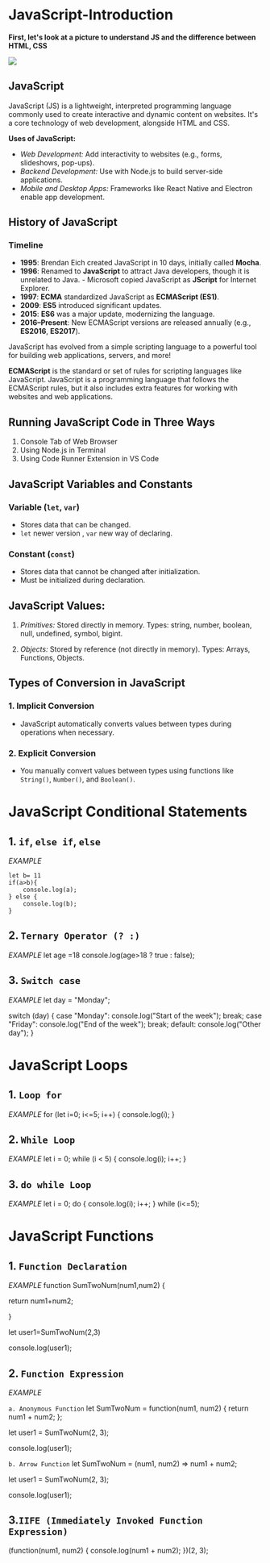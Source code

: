 # JavaScript-Introduction
**First, let's look at a picture to understand JS and the difference between HTML, CSS**


<img src="https://miro.medium.com/v2/resize:fit:800/1*4u3N6gec_QEVA_Yu2Tfi0w.jpeg">


## JavaScript
JavaScript (JS) is a lightweight, interpreted programming language commonly used to create interactive and dynamic content on websites. It's a core technology of web development, alongside HTML and CSS.

**Uses of JavaScript:**
* *Web Development:* Add interactivity to websites (e.g., forms, slideshows, pop-ups).
* *Backend Development:* Use with Node.js to build server-side applications.
* *Mobile and Desktop Apps:* Frameworks like React Native and Electron enable app development.


## History of JavaScript
### **Timeline**

- **1995**: Brendan Eich created JavaScript in 10 days, initially called **Mocha**.
- **1996**: Renamed to **JavaScript** to attract Java developers, though it is unrelated to Java.
      - Microsoft copied JavaScript as **JScript** for Internet Explorer.
- **1997**: **ECMA** standardized JavaScript as **ECMAScript (ES1)**.
- **2009**: **ES5** introduced significant updates.
- **2015**: **ES6** was a major update, modernizing the language.
- **2016–Present**: New ECMAScript versions are released annually (e.g., **ES2016**, **ES2017**).

JavaScript has evolved from a simple scripting language to a powerful tool for building web applications, servers, and more!

**ECMAScript** is the standard or set of rules for scripting languages like JavaScript.
JavaScript is a programming language that follows the ECMAScript rules, but it also includes extra features for working with websites and web applications.


## Running JavaScript Code in Three Ways

1. Console Tab of Web Browser
2. Using Node.js in Terminal
3. Using Code Runner Extension in VS Code


## JavaScript Variables and Constants
### **Variable (`let`, `var`)**
- Stores data that can be changed.
- `let` newer version , `var` new way of declaring.

### **Constant (`const`)**
- Stores data that cannot be changed after initialization.
- Must be initialized during declaration.

## JavaScript Values:
1. *Primitives:*
   Stored directly in memory.
   Types: string, number, boolean, null, undefined, symbol, bigint.
   
2. *Objects:*
    Stored by reference (not directly in memory).
   Types: Arrays, Functions, Objects.


## Types of Conversion in JavaScript

### **1. Implicit Conversion**
- JavaScript automatically converts values between types during operations when necessary.

### **2. Explicit Conversion**
- You manually convert values between types using functions like `String()`, `Number()`, and `Boolean()`.

# JavaScript Conditional Statements
## 1. `if`, `else if`, `else`
*EXAMPLE*
```let a = 80
let b= 11
if(a>b){
    console.log(a);
} else {
    console.log(b);
}
```
## 2. `Ternary Operator (? :)`
*EXAMPLE*
let age =18
console.log(age>18 ? true : false);

## 3.  `Switch case`
*EXAMPLE*
let day = "Monday";

switch (day) {
    case "Monday":
        console.log("Start of the week");
        break;
    case "Friday":
        console.log("End of the week");
        break;
    default:
        console.log("Other day");
}


# JavaScript Loops
## 1. `Loop for`
*EXAMPLE*
for (let i=0; i<=5; i++) {
    console.log(i);
}

## 2. `While Loop`
*EXAMPLE*
let i = 0;
while (i < 5) {
    console.log(i);
    i++;
}

## 3.  `do while Loop`
*EXAMPLE*
let i = 0;
do {
    console.log(i);
    i++;
} while (i<=5);


# JavaScript Functions
## 1. `Function Declaration`
*EXAMPLE*
function SumTwoNum(num1,num2) {

   return num1+num2;

}

let user1=SumTwoNum(2,3)

console.log(user1);


## 2. `Function Expression`
*EXAMPLE*

`a. Anonymous Function`
let SumTwoNum = function(num1, num2) {
    return num1 + num2;
};

let user1 = SumTwoNum(2, 3);

console.log(user1);

`b. Arrow Function`
let SumTwoNum = (num1, num2) => num1 + num2;

let user1 = SumTwoNum(2, 3);

console.log(user1);


## 3.`IIFE (Immediately Invoked Function Expression)`
(function(num1, num2) {
    console.log(num1 + num2);
})(2, 3);
